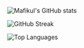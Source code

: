 <!-- Profile Stats -->
![Mafikul's GitHub stats](https://github-readme-stats.vercel.app/api?username=Mafikul5320&show_icons=true&theme=radical)

<!-- Streak Stats -->
![GitHub Streak](https://streak-stats.demolab.com?user=Mafikul5320&theme=radical)

<!-- Top Languages -->
![Top Languages](https://github-readme-stats.vercel.app/api/top-langs/?username=Mafikul5320&layout=compact&theme=radical)

